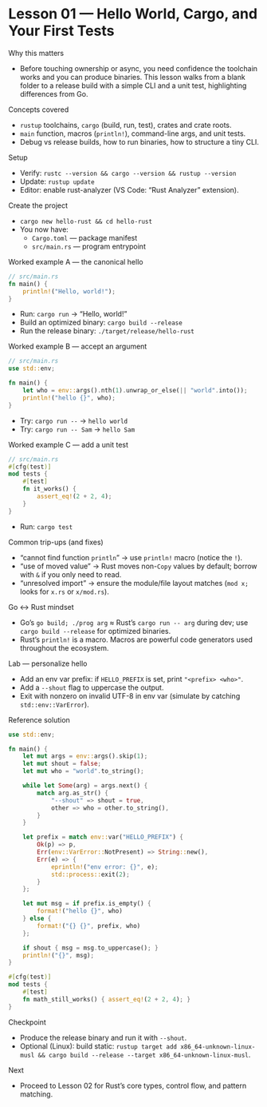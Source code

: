 # Lesson 01 — Hello World, Cargo, and Your First Tests

Why this matters
- Before touching ownership or async, you need confidence the toolchain works and you can produce binaries. This lesson walks from a blank folder to a release build with a simple CLI and a unit test, highlighting differences from Go.

Concepts covered
- `rustup` toolchains, `cargo` (build, run, test), crates and crate roots.
- `main` function, macros (`println!`), command-line args, and unit tests.
- Debug vs release builds, how to run binaries, how to structure a tiny CLI.

Setup
- Verify: `rustc --version && cargo --version && rustup --version`
- Update: `rustup update`
- Editor: enable rust-analyzer (VS Code: “Rust Analyzer” extension).

Create the project
- `cargo new hello-rust && cd hello-rust`
- You now have:
  - `Cargo.toml` — package manifest
  - `src/main.rs` — program entrypoint

Worked example A — the canonical hello
```rust
// src/main.rs
fn main() {
    println!("Hello, world!");
}
```
- Run: `cargo run` → “Hello, world!”
- Build an optimized binary: `cargo build --release`
- Run the release binary: `./target/release/hello-rust`

Worked example B — accept an argument
```rust
// src/main.rs
use std::env;

fn main() {
    let who = env::args().nth(1).unwrap_or_else(|| "world".into());
    println!("hello {}", who);
}
```
- Try: `cargo run --` → `hello world`
- Try: `cargo run -- Sam` → `hello Sam`

Worked example C — add a unit test
```rust
// src/main.rs
#[cfg(test)]
mod tests {
    #[test]
    fn it_works() {
        assert_eq!(2 + 2, 4);
    }
}
```
- Run: `cargo test`

Common trip-ups (and fixes)
- “cannot find function `println`” → use `println!` macro (notice the `!`).
- “use of moved value” → Rust moves non-`Copy` values by default; borrow with `&` if you only need to read.
- “unresolved import” → ensure the module/file layout matches (`mod x;` looks for `x.rs` or `x/mod.rs`).

Go ↔ Rust mindset
- Go’s `go build; ./prog arg` ≈ Rust’s `cargo run -- arg` during dev; use `cargo build --release` for optimized binaries.
- Rust’s `println!` is a macro. Macros are powerful code generators used throughout the ecosystem.

Lab — personalize hello
- Add an env var prefix: if `HELLO_PREFIX` is set, print `"<prefix> <who>"`.
- Add a `--shout` flag to uppercase the output.
- Exit with nonzero on invalid UTF-8 in env var (simulate by catching `std::env::VarError`).

Reference solution
```rust
use std::env;

fn main() {
    let mut args = env::args().skip(1);
    let mut shout = false;
    let mut who = "world".to_string();

    while let Some(arg) = args.next() {
        match arg.as_str() {
            "--shout" => shout = true,
            other => who = other.to_string(),
        }
    }

    let prefix = match env::var("HELLO_PREFIX") {
        Ok(p) => p,
        Err(env::VarError::NotPresent) => String::new(),
        Err(e) => {
            eprintln!("env error: {}", e);
            std::process::exit(2);
        }
    };

    let mut msg = if prefix.is_empty() {
        format!("hello {}", who)
    } else {
        format!("{} {}", prefix, who)
    };

    if shout { msg = msg.to_uppercase(); }
    println!("{}", msg);
}

#[cfg(test)]
mod tests {
    #[test]
    fn math_still_works() { assert_eq!(2 + 2, 4); }
}
```

Checkpoint
- Produce the release binary and run it with `--shout`.
- Optional (Linux): build static: `rustup target add x86_64-unknown-linux-musl && cargo build --release --target x86_64-unknown-linux-musl`.

Next
- Proceed to Lesson 02 for Rust’s core types, control flow, and pattern matching.


